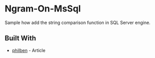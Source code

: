 # Ngram-On-MsSql

Sample how add the string comparison function in SQL Server engine.

## Built With

* [philben](https://blog.developpez.com/philben/p11340/vba-access/indices-de-similarite-entre-deux-chaines-de-caracteres/) - Article


